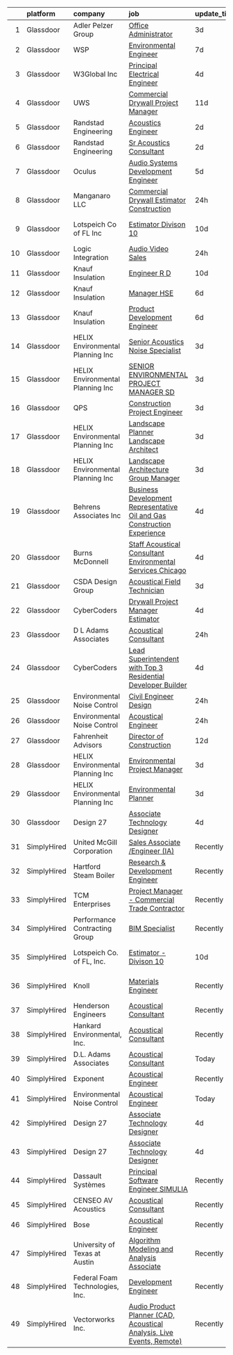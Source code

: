 

|    | platform    | company                           | job                                                                                                                                                                                                                                                                                                                                                                                                                                                                                                                                                                                                                                                                                                                                                                                                                                                                                                                                                                                                                                                                                                                                                                                                                                                                                                                                                                                                                                                                    | update_time   | location               |
|---:|:------------|:----------------------------------|:-----------------------------------------------------------------------------------------------------------------------------------------------------------------------------------------------------------------------------------------------------------------------------------------------------------------------------------------------------------------------------------------------------------------------------------------------------------------------------------------------------------------------------------------------------------------------------------------------------------------------------------------------------------------------------------------------------------------------------------------------------------------------------------------------------------------------------------------------------------------------------------------------------------------------------------------------------------------------------------------------------------------------------------------------------------------------------------------------------------------------------------------------------------------------------------------------------------------------------------------------------------------------------------------------------------------------------------------------------------------------------------------------------------------------------------------------------------------------|:--------------|:-----------------------|
|  1 | Glassdoor   | Adler Pelzer Group                | [Office Administrator](https://www.glassdoor.com/partner/jobListing.htm?pos=118&ao=1110586&s=58&guid=0000018359c1f162bf44449fd3a0e408&src=GD_JOB_AD&t=SR&vt=w&ea=1&cs=1_9788f565&cb=1663658226408&jobListingId=1008144951360&cpc=FB7E4A1762AE5BEC&jrtk=3-0-1gdcs3sceihkt801-1gdcs3sctjm6r800-2e73816b87421fa9--6NYlbfkN0BpyA4is1FhKZ9A56kJdoALN6bYc9rpJgFIR_sPts5gNsxaG7_wIJv7t3zYb84Gh_U7CdNxz8qMBR19GfvltUvdKq5d7VkXg7dwnHFTwcl3Tubyo0QloUUz6zRZ97GZ5Am-NXG3RgnocJsTBVqTj1j5Kup6jXF1qaiPsOMutoIFFaUKuvGA1okwozn2Dp-8Q7O996cFMFvet3uT1B5XnDAkk8Ll_LbzFLlKGEN7Ha2QokgEgLRQsDwhCBnnml5E_tdrJQf0fmNsmkdFhHKKxyIewqTzeEittO1T7RakGU58n0R84xeCsUMyxrFoHi0jh5T3XGFeIL8Yuc3qCn8SxkgP7rAhP9GRXkx6IMMU4YxgSxAlqpqV75qErOE96VNA-J-8MzET7bcGIfaK9XycZUak5O6Shst7YqcYycpjIwv50xTuzljLQ9ZZIPyUC8Jl-KUakx2vdLMuMGnBueu33WL_vnF0jZ3zHWTp33xx9u51eoGDh2LVAPKLs5aue4RZo88%3D)                                                                                                                                                                                                                                                                                                                                                                                                                                                                                                                                                                                                          | 3d            | Troy, MI               |
|  2 | Glassdoor   | WSP                               | [Environmental Engineer](https://www.glassdoor.com/partner/jobListing.htm?pos=128&ao=1136043&s=58&guid=0000018359c1f162bf44449fd3a0e408&src=GD_JOB_AD&t=SR&vt=w&cs=1_597ca581&cb=1663658226409&jobListingId=1008135079902&jrtk=3-0-1gdcs3sceihkt801-1gdcs3sctjm6r800-3a8945c45c2858a6-)                                                                                                                                                                                                                                                                                                                                                                                                                                                                                                                                                                                                                                                                                                                                                                                                                                                                                                                                                                                                                                                                                                                                                                                | 7d            | Washington, DC         |
|  3 | Glassdoor   | W3Global Inc                      | [Principal Electrical Engineer](https://www.glassdoor.com/partner/jobListing.htm?pos=125&ao=1110586&s=58&guid=0000018359c1f162bf44449fd3a0e408&src=GD_JOB_AD&t=SR&vt=w&ea=1&cs=1_0c513967&cb=1663658226409&jobListingId=1008142490448&jrtk=3-0-1gdcs3sceihkt801-1gdcs3sctjm6r800-f136b5d3aa4bb2df--6NYlbfkN0DQr0I1mkHTYCHIQl-Z2q2GFo8_WIakD9g7JG9Jpso0F1szWHTNQT333qdHOIIMC5Xq46maLYzZw9v1ZCdJGnTbGN_qZeyICKJTLvCu5w9PYaCOnBLnmoEO-xL6RVkoaeMFLPme-X2PsYloLmBH-rFz3yn-Jbn9vC3vjcqUZ4lMdEvRckjZC2u84l5dIr0nXXo7pG1sPN5t6DjnETyP3tfbUYYv0IASquTfGlgp_6-vq30cyfXejxpeR7QKzxLbot9Q4_i6AfnSV9wPU4XLKF5fHRGw2W4VOrzfvKNXpHCtD4YQhaolqteT7RFcdRhbYxfvTlvMlCG1v9h-DITnVDCFIEDXLzG_GwOQFQwAkCpG9wn7JpUtqtfup2T7m4l-Qhy0oMtbNyNKNLktGljfvsEJz6T-oXAjEumCgLcTbcnX8BJvH2ELTqoj9mqSrN3P-9OGaz81XAhXlH0QZFz4xPqdTfiFV3oB0EIv6IfhaFmpj42cTkCskXqncLR1EGYgavf7e0UUURVLSO2rQ7X39ugwK0eTq93BLuoc3GyAcH5VX0e6SUd8qMoMS0ujnEADL3uJ4xeXWXaslQ%3D%3D)                                                                                                                                                                                                                                                                                                                                                                                                                                                                                                                                        | 4d            | Tempe, AZ              |
|  4 | Glassdoor   | UWS                               | [Commercial Drywall Project Manager](https://www.glassdoor.com/partner/jobListing.htm?pos=104&ao=1110586&s=58&guid=0000018359c1f162bf44449fd3a0e408&src=GD_JOB_AD&t=SR&vt=w&ea=1&cs=1_3e430818&cb=1663658226404&jobListingId=1008126710607&cpc=E34230D9A5B14D81&jrtk=3-0-1gdcs3sceihkt801-1gdcs3sctjm6r800-3f8b16f3b7b2c9e6--6NYlbfkN0AtlW_omU2Xx3W-19HQ_drmTKCWebiHnmA5lS5PDL5G8WHWVC1E87Ezqn1M9--IDSiH_iqFHr-Y2FCd47_jyiTPkxcEYNtCMoJ2UjSxTabh2Cp_ttFnCWkYd0Oa4Ak7o6gJXBmpTPvt52Nxoi5DFCjMmYdLdf0poSH5Ip_fyZuaT9kJaKPirAbgUUw8vV_yb0aJHPfd8_xmik10_pZapfvdV9yRl1hGE5vfKU_JKRxxnf4V1mlU4QxdQLgmxZpn6dQC7Z0LWnlWoY4f_jP2eOiY1CBwjx85-Z1oqtWDWvNINp4DBN7MCiKiEVCQCvduTIPdHXslVGgQQHkEHWbabkZOmpaXu5g7twzRzXMzuNEhLM43VZkKYPTzSIro3m2uTI_puGiuhKRjcz-MMfNTv_uokoZ2DAI9PQk2IPbf7wTZEGzCxvhVrdRMnj4iVrWnl0kPMFm6LPhBAaQMQ9kP3Lka0X08Acjk4BSlAzQmJtH15vs2Ip5xkbADkyDOqTG4O2D7zBfCcCWY8GGYVMncjSmR)                                                                                                                                                                                                                                                                                                                                                                                                                                                                                                                                                                          | 11d           | Winter Garden, FL      |
|  5 | Glassdoor   | Randstad Engineering              | [Acoustics Engineer](https://www.glassdoor.com/partner/jobListing.htm?pos=123&ao=1110586&s=58&guid=0000018359c1f162bf44449fd3a0e408&src=GD_JOB_AD&t=SR&vt=w&ea=1&cs=1_7188ed35&cb=1663658226409&jobListingId=1008146395319&cpc=8795CF9063CD573D&jrtk=3-0-1gdcs3sceihkt801-1gdcs3sctjm6r800-3533152d33cf8374--6NYlbfkN0BP0SNj5t90jkfF5SbRhYc-YYyKnIlIACqwosTKYtJiUOp36XFEILIi7NeTHfhZHbsW-mUkTBjl8Iw3WU-5SqwJGlMOgw2JpWZkLU-6lAixkGeMfLdqscvBGPGzZn7lcPvC9qIOBKdLZCN761WcXu4-8OKZ7XLBHxweVfOiciQhWxAZPPoBkvew1sqSwGbc4ba_1ZYjlHfQD154YTF1Yhqe7BbrRSc3Mh4bsyd2sxkOS0zeoXsi55BefrGxenwu-35OXYluQQzIBdU-QbqtSMbGfwhQYKn6w8nex7A--8BBIjbQGcYdzOI0O7GkyslZ_tS0E-hpAL8lvit99CrzwC6gZV8J976GKggNBL938OZwnVRgCMUl0ShdY949kRocn9MgktIXT9b1_D6SPfZZOUVUNNiu4SFXKyGsx2GtZY1ViB-HHeun2XZLh9H82sfbjD7k28jXxE3v1tHBmZzj5eIbEZl3zjjkgitbjxe5s4sF8qJdZV7oWqzf1JUDGYGG6DdR-dUqfeQJD2o4QOpKfCxFRBfbXxDsi_BkHRPpaL4Iv661eisT7T086RPVUxxKBMl391_Aphva3BWiXlwTtYXOVRgbOVBYH2NuBXRLx0CxYC13KQsXb4gVB9Ks5gEHsXNCyQTUqDpE0FkxRfVwTpwrqwqFBIzK1L-BpKAdgc5AJmlt81i5k3BjtXNJQO25pPTfksspj4atM36_yLHfpHe8)                                                                                                                                                                                                                                                                                                                                                                                          | 2d            | Los Angeles, CA        |
|  6 | Glassdoor   | Randstad Engineering              | [Sr  Acoustics Consultant](https://www.glassdoor.com/partner/jobListing.htm?pos=122&ao=1110586&s=58&guid=0000018359c1f162bf44449fd3a0e408&src=GD_JOB_AD&t=SR&vt=w&ea=1&cs=1_0c57040b&cb=1663658226408&jobListingId=1008146395284&cpc=2CAED5C921A5F994&jrtk=3-0-1gdcs3sceihkt801-1gdcs3sctjm6r800-1e37dc136f2d919a--6NYlbfkN0BP0SNj5t90jkfF5SbRhYc-YYyKnIlIACqwosTKYtJiUOp36XFEILIi7NeTHfhZHbsW-mUkTBjl8FIFrTAC_qYAebY_cyQqVvB0MGWr6GAninhmnbYc0H4JvtYHZs8F-JoYQ5N9rHtgPeysiPlaGKR1KA9_fQdLfZFYobIBfkkloEZC7jGXfM9t31MkjSGQZdmBWDtkMYqpk1sgHcgkRzZNQ3kDOTYZe2OICcyp5-SYWT6shsH7jweWTtzzWOdlOxfEdQ-R8RD6hs0oQ87gkqnOAuYAONa2rbKDGCuMKepeB9jtnXtaiSYp7s0xOJBr_rwILc6qMmPhgI0IjQuOjKHrMQilo-MBOcOHPhloAHLRP6gJD4z3SaDmspfp9BbYZFKJdzkRl-hA-KtwYGQEGTIOeWL4yDxXPittwjF191QMKjLk8FMAZ2PywCDjvdJxU8x2h5RwoCXdLx1u9U6g5DYzez4wgJLTFwY_iNLaQCfHR3SeTrZkZ1rwyADGLogYSalO5q0zzPvKEdxjlfHTLDS-6_SO6MDHBgJ3Bvsil1tvUGkdOIr2cyAhayRm9s-_Y87L74nBrvsq5rvnMaPPkQQYj9E9BucVQep7Qsjuh6YRJmaPc2iYQYZBN5rXN-YpiqkSK-0GNXjaJddVGTuUQeJy0VUeTUfvZN4U7rptECPkIdb_DWtzfbSYrDqRRTwfQjJp0JZvqbvaiDhRZ3l-hZQ3)                                                                                                                                                                                                                                                                                                                                                                                    | 2d            | Los Angeles, CA        |
|  7 | Glassdoor   | Oculus                            | [Audio Systems Development Engineer](https://www.glassdoor.com/partner/jobListing.htm?pos=115&ao=1110586&s=58&guid=0000018359c1f162bf44449fd3a0e408&src=GD_JOB_AD&t=SR&vt=w&cs=1_c4179089&cb=1663658226408&jobListingId=1008139825650&cpc=444700D72F2ECBCE&jrtk=3-0-1gdcs3sceihkt801-1gdcs3sctjm6r800-81c7c01d1ed9796a--6NYlbfkN0DYl4UJW4r1Vl7FEn6T9F-rD9lpC-0oMJVSiWjK_MGUd8e8cHXcpv6KPyjLHZEfqkU7D16wTQNzEVk4wG6XI9FAQyK5JkhJ2ERt5J6bqJI1UJM9RVHe6sJeBvvI02Fm7Y6TP1maoxtnNctsGXYfreZYmK9z-xOomguon396Im93PrYQAhqM4RnyF-ypzymJNdLjg1iIRIP7ySudYcK0X11EljXlLSHXFBv51t_Iwh70ahKvjGh7-X0N5E7-GcxCnTdM5evheMZtq4CodKO1DbqibKZIqMwNUxeGYR1QZNKLJ67z93EKEaKQNK4b0F5GG38CLyqvtG8L3GDrBt466BlrDpnL_TTEJYVF8WQK7izuUZxtivB4cbi8byKy45YZBBa5_kLXZ2GSTgTJDvPXNutGCCMSt5uUIO3OAsNPCOmUlJ5qBuPOVdUdnjF2onogwMbu_ZbEerziDIYIISPvbl_FfY4t1Xbv8kkImhRBSOPP6xFRCqcA5b1ZBMzwpOblIh5FOFff4thWHKxzzCrZqcMNzXsARiaqbW8vsW6fVAKjCriEdP6Dwx58QRue3lqgyjnnIj_6ILj1e0fMXROvXAmqgQYOTtRveIlFTpeu45gHjZA2G039R42bBdGp5xOyYCJistHxJUE65iUYGtSw_Vh8wBGM4cPJJXOOMlB8t_N-_s3S3kBp61a9pICuVCaoyYQj6ug57TaQEL3HLBit_anFxYw1v5LV2ZCL90lN8Guq8LP068VJAoKHM8fvcxd2xKkGDdwWe964gnmW52fLGgU1uRPCN4932aK1d8LAaqMQWAKPfT4qZzWm_8yGXjZzyPx0DnixRZr4Ia-o3b4qFu4MfFcnNy6UQRQThncDhHQ62CrouHY4oASKAxT04v915Hop1ZEf-CRNlubC2n-AqehXzhNmxDURXqVtjh37DS3x9ZexdHv6P7LPUxY9uBdaeGRNjs9Poc4pY0SdH15UP3oxA--8Wknr8mWGcPJugV6XmtB26eL1dlF7RqIMoCqsXOpjYHwvC4XVnkCkNrdH7SQUvr5dpzJ1Hs64PzW9-Wi-FtiH157PltM9FtNsP3-uEg4%3D) | 5d            | Redmond, WA            |
|  8 | Glassdoor   | Manganaro LLC                     | [Commercial Drywall Estimator Construction](https://www.glassdoor.com/partner/jobListing.htm?pos=106&ao=1110586&s=58&guid=0000018359c1f162bf44449fd3a0e408&src=GD_JOB_AD&t=SR&vt=w&ea=1&cs=1_d04e6e5e&cb=1663658226405&jobListingId=1008148672119&cpc=9E07EA4F56BF0F3C&jrtk=3-0-1gdcs3sceihkt801-1gdcs3sctjm6r800-651746d23aa49aca--6NYlbfkN0CSBNOnuxzeKKpLLk6KnyES8NvdEH3lV6drVITrW4BR0maHnjRWxbT6FCV11NfT43GzMBKkEO-1mh7CCXhXekt7N8NO-YQ99Y79uH0ka1Mxf8abb7ZJ4punEjlasSI2MLM_eSVknBX7T5MG-dXfViHY-dczCXECLuUhp1F0cb5T2YWs0PyA-agh2iOhnrztT_QYn2luZv1EaOtx2hf5U6q0iiDdBD6r3kdzK9ihB4ipJqT0oAIVmW_9b2ipBwjp-DG5oJ9_Xnf5YSyd4L933VZTtKvoSWgj8eZDRdo4fpaVshWTT9vNN24hJBcP1iY8TM5BzuTKdfEZKYJhtoSKheFPOGs1LmszsXBuiKNZ-J3ucIB2zzlYZMl71uVIl5sZI5brFf4rgmKOnGTFwNoU85_dq-rcB4R2FJct-nH5snkDDE3k8IOaWMAbhsfoUEuLtIp_6fK-b9g0hiZOlJQhaLWCr6N-GHuEk9gKsgZ1tJZIbV7XD0yd3mxT2yexAADIc06_vB8w-cSdZA%3D%3D)                                                                                                                                                                                                                                                                                                                                                                                                                                                                                                                                                                       | 24h           | Beltsville, MD         |
|  9 | Glassdoor   | Lotspeich Co  of FL  Inc          | [Estimator   Divison 10](https://www.glassdoor.com/partner/jobListing.htm?pos=103&ao=1110586&s=58&guid=0000018359c1f162bf44449fd3a0e408&src=GD_JOB_AD&t=SR&vt=w&ea=1&cs=1_42c19495&cb=1663658226403&jobListingId=1008129396119&cpc=79954DD14A7DE1CB&jrtk=3-0-1gdcs3sceihkt801-1gdcs3sctjm6r800-41f33a4b0cf844e4--6NYlbfkN0ARd-d_mk3fv7CsTzJI1efZU9fdCZ0pIicvHcE4ak8lb2QDs69G3HXkD85mIZKgWie_EH0ttPTPLMQXyY7SATuMQCCrub-AMTqhc3uVH_oQyp47DA5ooRc8lTMJsZy1cVtTpsBF2YP3KwdWWYbEUTBr1yJCjnaztYUpDGz0-7SlBzygTNjme7H-PpCkDTMMZx7RTLu7EjTBN16ntdEF-vKFsXoeP4Pabt5sajAs8l92uf18YhK9dMjWmCtvQslwMmFwd5pnVU3f7v0TCGvRfgRf16VYNX8QcwQf0lnIr3v5fhrQ-GvD3_YGtIa63H-MCbtipX_bwPjVrswaN-TribagiYD9GwknWW-SE8o7tqnUeFYZGfzZr0wHbhnx3Tno4o8A9AzpdIqaKBZeyHD8bOBKYo1oZGO0C9CQ02C6ol3OxINEtR-w1lFmgZq7jRcZZ6p5DJHwMV5KA4VYkD3L5zyeFh8qhqaw977ycw1JHzh71YBGhio7Cckmf-r0jAA1ueN_JmkMJZ4XHg%3D%3D)                                                                                                                                                                                                                                                                                                                                                                                                                                                                                                                                                                                          | 10d           | Fort Lauderdale, FL    |
| 10 | Glassdoor   | Logic Integration                 | [Audio Video Sales](https://www.glassdoor.com/partner/jobListing.htm?pos=113&ao=1110586&s=58&guid=0000018359c1f162bf44449fd3a0e408&src=GD_JOB_AD&t=SR&vt=w&ea=1&cs=1_17d3cceb&cb=1663658226408&jobListingId=1008149089559&cpc=A8EA696C92E7776B&jrtk=3-0-1gdcs3sceihkt801-1gdcs3sctjm6r800-94098903446a7f10--6NYlbfkN0Bpb5yhbAgBb_uuZysExs_-Dz8RShseqd0jMpe9e-rriNG7AA6JZK65KXxqn-VkysiWklE2Bh1nfUl5isTpA29IVJqe1mmNfXQxVQHT7MZAjOV8hEy4_WTS5nXJAW2wuQsyJliJlv6q8IXWqbIYBTZ7fbgOM-b3hpwWnCGeHD2J4Trj96ovP4qaBIMIghwCEg03R_Lm4jY8I8M4WD7mCY3iJYOhCXv4WtryK1hI3dU0S5ZkMd6v1KztLNZtkvbWoZIspgtWsvnJvfKc10h75KvhmAaeQRzRxSMMh_0Cnf7ghPSccudXaQtmxUmDG6Da2h4VrLQXry1e_Sf5Iphaahy2HJ3d6OouuPQWxamkuLG5l894CqK86JnuRuW-pI5fBrMlMaFrGfIcKXinXXFORUlm0knOjWbU9pNBiF7TGxNlqHRN6B2jhYwSSLGh93BlqlO-9-6fO8XPWq8aTIkZQcwElseIt6zRgK_hNCV5tO_t6Y-Q4p2JdNVvmjdzAl9Is_3dm3bs-sPAAg%3D%3D)                                                                                                                                                                                                                                                                                                                                                                                                                                                                                                                                                                                               | 24h           | Lone Tree, CO          |
| 11 | Glassdoor   | Knauf Insulation                  | [Engineer  R D](https://www.glassdoor.com/partner/jobListing.htm?pos=127&ao=1136043&s=58&guid=0000018359c1f162bf44449fd3a0e408&src=GD_JOB_AD&t=SR&vt=w&cs=1_f504ab94&cb=1663658226409&jobListingId=1008128375857&jrtk=3-0-1gdcs3sceihkt801-1gdcs3sctjm6r800-c98b017abcfe1be5-)                                                                                                                                                                                                                                                                                                                                                                                                                                                                                                                                                                                                                                                                                                                                                                                                                                                                                                                                                                                                                                                                                                                                                                                         | 10d           | Shelbyville, IN        |
| 12 | Glassdoor   | Knauf Insulation                  | [Manager  HSE](https://www.glassdoor.com/partner/jobListing.htm?pos=111&ao=1110586&s=58&guid=0000018359c1f162bf44449fd3a0e408&src=GD_JOB_AD&t=SR&vt=w&ea=1&cs=1_206256de&cb=1663658226407&jobListingId=1008136636747&cpc=AE484BB564079092&jrtk=3-0-1gdcs3sceihkt801-1gdcs3sctjm6r800-25d16cc0c1dbeb12--6NYlbfkN0AgCNq5Q9JZmzoW3qRvN8nsjI_K7hzeHLTyl9cbg4zvCuAwJ3I6BceYlWxJTxN8DwW-UgRDF5JuJYc2n8PO4HPRt_RtoDrYHUrIQyQlNivMnlrlqOvQ0JwL8bfnY2uRedQFLYar8RF_NB9ClyQ6OKOKiMokRuMy3aNWuR6GrWpPJKnp709K_dyXpWIOAMrkTpat4GRXvZubAI-BBd8hci79aRLItJ2WV73HlQENqVJ8RFI0ZQlvA1-_l3mM9PIiNUwWYT9lBOHoBKWzNoh9IgzVcE4Qi7W3leyXtbKDMRUKI_M68RK9KiGCmRUOyKjNoJetqBx27lyPkDdI2b02DG3TKt1Vjf7IHIlyWoKoKKvhxKjB_iNuknVQf1Qy1cDodf2XmGCZOJGxGqMxWgyyfJlTGwrp0KNRCw9S3le7g8rlTDhjm7q3c-DH94gUpHMfQ-RQRKYdIC6zAUlDS7TuaetOgo7FuSwc7ICmkOAN8uo97nPnRxvHYIGkMuPefsGX6ds%3D)                                                                                                                                                                                                                                                                                                                                                                                                                                                                                                                                                                                                                  | 6d            | Shasta Lake, CA        |
| 13 | Glassdoor   | Knauf Insulation                  | [Product Development Engineer](https://www.glassdoor.com/partner/jobListing.htm?pos=109&ao=1110586&s=58&guid=0000018359c1f162bf44449fd3a0e408&src=GD_JOB_AD&t=SR&vt=w&ea=1&cs=1_04f7f62c&cb=1663658226406&jobListingId=1008136628584&cpc=A6F0E0205751D875&jrtk=3-0-1gdcs3sceihkt801-1gdcs3sctjm6r800-7856583687082724--6NYlbfkN0AgCNq5Q9JZmzoW3qRvN8nsjI_K7hzeHLTyl9cbg4zvCuAwJ3I6BceYlWxJTxN8DwW-UgRDF5JuJSKTmh-k_N52AEArxxyOD0WNUcQZlgAObincYvAH3IXG2_TrzqqD9soyCYF-0ntN6ekpt19krMHsaZEVX2aNutxJltnPodVuJ0PmGP4bchhFhDJKX5NYnqrVU2fPXSqykSzMtun0RD6CPnU7hqAGT1x9irUJBZ7b-36v6zyBFaIN4aaYmQ-_3pS4gpjA1ybwOb0zHuNEsLIMjozD8_AGlrvNZkWhwryEjjtl7VF0ZbEt1WM8mwcavK9ofA1MZdApWbvmqUrlZMzjJHFPNwJmJf1n3F4VvZ2kKxXd_Cv21TT3YmB2yUmz-d2ikoB2DHk-sv8t4OXINWe4q-oVAxAlDgMebwp4sn9ZcclGcNPASCdIPSQdzSjeqgkwnBNC5-9EmvlGfIaePIYMNm2QwI1vjlFAG_cxgPkqvqLmoJBopGMRLzXHipVpPF1kD8jmLhY6kXRSa-ZktO8Sn2t6PAj0p58%3D)                                                                                                                                                                                                                                                                                                                                                                                                                                                                                                                                                                  | 6d            | Shelbyville, IN        |
| 14 | Glassdoor   | HELIX Environmental Planning  Inc | [Senior Acoustics Noise Specialist](https://www.glassdoor.com/partner/jobListing.htm?pos=112&ao=1110586&s=58&guid=0000018359c1f162bf44449fd3a0e408&src=GD_JOB_AD&t=SR&vt=w&cs=1_d7e3f07b&cb=1663658226406&jobListingId=1008144691891&cpc=973E6D846143997F&jrtk=3-0-1gdcs3sceihkt801-1gdcs3sctjm6r800-911cf61dbfec4761--6NYlbfkN0BXfkHHz_AtdSVqqMg6cNBtxrAHPGd1Ga-vcHsqg8uhlHnsTi4bG4BX1NzpvMTNLor59l1Vm5rg9pMD6UqHcN4bDy2ps11_pPBk8cdhkKLFc6UZaLWnqEIgzxcSPjr1zoquOAXHhV-96ylIDOwS05pingTcTx9M3cO2EwLEFKBmXxeWAIFYPRVUHXi3GHYdPL9U9spxCiUwqbREJk37CFVau9Ji2UhFAUYpkVJhQmy1BbxbgfVtHuF0FS2OMeLr_zEDSrU_C7LcrRLmROdzyomeuHewI0a3h6c16deBFO8VNnzZ3kGfhHhtZI6l0inESMvQ0NbQmqMtmoYRqlw1x701qnuRzTxgiKY4NIWJ4-QO23yBeGMLik5cAK7QanVwst704XyJ0jL6-RYdq0BGVy8MkmItTnPBctJAhX9DCUhXpdLhoMZu6lDoAsVV2pUOvEmBH4Fpw43MWmYzUma7OvJjyTY9PcWijK1oZXjiNGYmkQ%3D%3D)                                                                                                                                                                                                                                                                                                                                                                                                                                                                                                                                                                                                                    | 3d            | San Diego, CA          |
| 15 | Glassdoor   | HELIX Environmental Planning  Inc | [SENIOR ENVIRONMENTAL PROJECT MANAGER  SD ](https://www.glassdoor.com/partner/jobListing.htm?pos=120&ao=1110586&s=58&guid=0000018359c1f162bf44449fd3a0e408&src=GD_JOB_AD&t=SR&vt=w&cs=1_9be03e64&cb=1663658226408&jobListingId=1008144691735&cpc=1CBFC3E34E2A31FF&jrtk=3-0-1gdcs3sceihkt801-1gdcs3sctjm6r800-a4ad631bc91f9ef3--6NYlbfkN0BXfkHHz_AtdSVqqMg6cNBtxrAHPGd1Ga-vcHsqg8uhlHnsTi4bG4BX1NzpvMTNLor59l1Vm5rg9qep857OHnMs0c1jcNOf_pi3drrdbKXYxyT4yWHN4G-vpvQSK646Ztz6H1Dgc6f5JgF2OdgrTQvNE0zsN4iSn_TQ3ug6j-AWhOKh6wYKras7LwHtwnEmW1-WuPVMMXwiYDEUqV-80vO26BSnJIPZnsEIrG_acys52oFxH12vceCh7NsYa5dMuD71qOTyfdhZfx86u1ixG9Ll9X2UsS7t48WPZnUqXTxVTe6jUlIYqXEQc-8rT45C5lgXk3uYbMpxK622wfXSbcMqvpIGuoEf8iLTSjQPCm2Aav3sfKTc45FRKuMhB0J0FtksWWc3i4n_AZ6UbD1nwJ0I4CipxCwsRYAF7FMWLvO45x2P_4jch2XzpPVdu0OqvWxW7LA9FPXev9ZtA4DD4AEQRWMy6OysY-U%3D)                                                                                                                                                                                                                                                                                                                                                                                                                                                                                                                                                                                                                          | 3d            | San Diego, CA          |
| 16 | Glassdoor   | QPS                               | [Construction Project Engineer](https://www.glassdoor.com/partner/jobListing.htm?pos=130&ao=1136043&s=58&guid=0000018359c1f162bf44449fd3a0e408&src=GD_JOB_AD&t=SR&vt=w&ea=1&cs=1_9731b58e&cb=1663658226409&jobListingId=1008145195993&jrtk=3-0-1gdcs3sceihkt801-1gdcs3sctjm6r800-0a62ddb1e0340cdd-)                                                                                                                                                                                                                                                                                                                                                                                                                                                                                                                                                                                                                                                                                                                                                                                                                                                                                                                                                                                                                                                                                                                                                                    | 3d            | Compton, CA            |
| 17 | Glassdoor   | HELIX Environmental Planning  Inc | [Landscape Planner   Landscape Architect](https://www.glassdoor.com/partner/jobListing.htm?pos=117&ao=1110586&s=58&guid=0000018359c1f162bf44449fd3a0e408&src=GD_JOB_AD&t=SR&vt=w&cs=1_fbdcfe05&cb=1663658226408&jobListingId=1008144691995&cpc=9952A63AB06E78AD&jrtk=3-0-1gdcs3sceihkt801-1gdcs3sctjm6r800-73465f0aba6d9c06--6NYlbfkN0BXfkHHz_AtdSVqqMg6cNBtxrAHPGd1Ga-vcHsqg8uhlHnsTi4bG4BX1NzpvMTNLor59l1Vm5rg9oCcg6W47sXilnynkbKNRxnUjODu1ZAPGL3kWPnZzqogVXWRt4lNG5aRmKP1uMyj2GnKD9DUZKG0TpzFmkONdFRS2kmB4VM0ACMXyovCTRMl7QxlKifpla0xa1Abtb_-GOcx18IY3MsShudxv59ScIMhbO_DWzzTgDIZYQ-t-CLtuiKJOkBK_DXXeuQO0b7FPpyFtkNllxFwTqcPas0XkUaK7W5_lqPq-WGUk0uwIz4r77jFp_WfbV9A6MuuJeZbschNuzG9uujnUZWaDMozQ7Aw-XZnY22iY094X9hFCyYYb8bvJ_35nQInqhXvYYzbBJLMGckTQ06TpS3X4IXQtOinQ2kl9JjyorhoEl0wod58R5NMFVtxbvhQvJ2jAgMWvfxCl6hy8qvQZLtR2DEjHHI%3D)                                                                                                                                                                                                                                                                                                                                                                                                                                                                                                                                                                                                                            | 3d            | Sacramento, CA         |
| 18 | Glassdoor   | HELIX Environmental Planning  Inc | [Landscape Architecture Group Manager](https://www.glassdoor.com/partner/jobListing.htm?pos=119&ao=1110586&s=58&guid=0000018359c1f162bf44449fd3a0e408&src=GD_JOB_AD&t=SR&vt=w&cs=1_35a82fe7&cb=1663658226408&jobListingId=1008144691819&cpc=AF1E4A3695F490BE&jrtk=3-0-1gdcs3sceihkt801-1gdcs3sctjm6r800-179125a226c6de71--6NYlbfkN0BXfkHHz_AtdSVqqMg6cNBtxrAHPGd1Ga-vcHsqg8uhlHnsTi4bG4BX1NzpvMTNLor59l1Vm5rg9svOUe8JnxmKqvz1jg8VzTwvlggnJ-4kMdH-glYAT1wYHfnNsQ1IPavNBHe7LsI-B78s9V1bXXCABqmQOQOdsH-7pJsjzvnfVJ2mr0YK9N2uRDC9_UrOP2J_qYD3Nl3nFdXuV-RHGDub4_Bo0pb7-T_hqXyIN8UmYiFbXnFfZI_oumbHutpgK-F6GDc7aO0KCv4kIGExiK4XQ_wTpjRea5VnCvzx4pF4ZOlXsBxWBuYNiRNXSWhf43lfxPvPmz1JBe6F7rNpHpe0cBKNvWdOt2G4x8fSdg9tKNrzPt4MmGdSPuOfiXZcYDSvmTDZzhAhoc16Ild2kn2H4EtrlA4IcNssoz8SIxnrq59b-5LdXFG85CzdeSydU7n7QBX5JsuESpmPrQfUneXZgbydkYSMxYE%3D)                                                                                                                                                                                                                                                                                                                                                                                                                                                                                                                                                                                                                               | 3d            | Oakland, CA            |
| 19 | Glassdoor   | Behrens   Associates Inc          | [Business Development Representative   Oil and Gas Construction Experience](https://www.glassdoor.com/partner/jobListing.htm?pos=108&ao=1110586&s=58&guid=0000018359c1f162bf44449fd3a0e408&src=GD_JOB_AD&t=SR&vt=w&ea=1&cs=1_d8abe767&cb=1663658226405&jobListingId=1008143310617&cpc=8A2751AE3750FD0B&jrtk=3-0-1gdcs3sceihkt801-1gdcs3sctjm6r800-981d59cb2bf647d4--6NYlbfkN0A1Hx1H8Z_ZGf51L8iwGP-htVtHzPykBAmnYM3BEYS-BnEdSDbblc8bP4fPCMXDJ2ySw30sh3p9FCWMlwpN97MrYwFZ2YdQzsgLc6pvRnccx7XTo9wQhOSg987F6qRCOq-lwxCKQv2Dq3rCdXQ0vvcHcNXZ85I_SXBNbhvGnWI22ttmUw0CtilbOMiT4N1jOJnxQWXZpudPRyNtuS3GiibP1UU0fzQbd91lzJJ5A-h1t9VHPAkZp4pNWv9q5sCJdUQwVfdjLlCEnnn5jojTNscxid7YSlKpohv3MYDgI9SKMm_lwvVRdx4MhMe7OjkKe0UZMResXGEfeRyu3eBBCb9Bs6J8j-pC6SBt2OzOZFn7I3K713Ms1t2yqsQgCFfbiFnmxVphPAXQBS--tQ_qN8woOgIJ_J3j0jI1GyjWiaacmHuiX5Uqc8LOoHXT51yk6EWg6qy9ihKSDSIJyMLTb4D-21xjMZ1NS3hFawDVqROaI_ab62WwgM8poF53ugrFQ0FNUMll1OH1qQ%3D%3D)                                                                                                                                                                                                                                                                                                                                                                                                                                                                                                                                       | 4d            | Denver, CO             |
| 20 | Glassdoor   | Burns   McDonnell                 | [Staff Acoustical Consultant   Environmental Services  Chicago ](https://www.glassdoor.com/partner/jobListing.htm?pos=129&ao=1136043&s=58&guid=0000018359c1f162bf44449fd3a0e408&src=GD_JOB_AD&t=SR&vt=w&cs=1_a9c0de77&cb=1663658226409&jobListingId=1008142785040&jrtk=3-0-1gdcs3sceihkt801-1gdcs3sctjm6r800-e8335c7972e90890-)                                                                                                                                                                                                                                                                                                                                                                                                                                                                                                                                                                                                                                                                                                                                                                                                                                                                                                                                                                                                                                                                                                                                        | 4d            | Chicago, IL            |
| 21 | Glassdoor   | CSDA Design Group                 | [Acoustical Field Technician](https://www.glassdoor.com/partner/jobListing.htm?pos=126&ao=1136043&s=58&guid=0000018359c1f162bf44449fd3a0e408&src=GD_JOB_AD&t=SR&vt=w&cs=1_113205ef&cb=1663658226409&jobListingId=1008145139217&jrtk=3-0-1gdcs3sceihkt801-1gdcs3sctjm6r800-9216efdec13e9a3a-)                                                                                                                                                                                                                                                                                                                                                                                                                                                                                                                                                                                                                                                                                                                                                                                                                                                                                                                                                                                                                                                                                                                                                                           | 3d            | El Segundo, CA         |
| 22 | Glassdoor   | CyberCoders                       | [Drywall Project Manager Estimator](https://www.glassdoor.com/partner/jobListing.htm?pos=121&ao=1110586&s=58&guid=0000018359c1f162bf44449fd3a0e408&src=GD_JOB_AD&t=SR&vt=w&ea=1&cs=1_1cbfba42&cb=1663658226408&jobListingId=1008143296892&cpc=FB7E4A1762AE5BEC&jrtk=3-0-1gdcs3sceihkt801-1gdcs3sctjm6r800-c11fcf4cc084911b--6NYlbfkN0CpFJQzrgRR8WqXWK1qKKEqALWJw739KlKqr2H-MSI4eoBlI4EFrmor2FYZMP3muM3TGF32vDYIZqhISt-lneeEbJSAQj_5JiUh5FL6m0AS4-AMGBeYyQpokqciFJZaiT7KeUwonNwQZl-j8O7lA3lipK4gq2cYtbtLANmFaTv6-yt_hFEL2Z32-908az17PDrMEAQz16RfreYKZZSv0zW7MICEX0J9z1yq2_bRXNSKM9ML8kl9UlEKzdQcoi75XV5GdSAB-10VbURyui8OKtV0CJpOKsL63ZQYxk2R1JD51YVMHe3E3qt1yKxPe7X1Dceftap-47rGBSxzR-KLOM1yCLZqbDcrkNHsgxwESUyVQ0ixrPRwgyWsFhOVW2aKQfs0s9ms3dIbMeYvVwM-W54O-yTDTxRKPSG3vW0Wr8NGrYSS_1tfAPMFD5NbQHbeukPGm3qrvx-NTpoQiNKtWG5ZA_ON76BB0zV14srPLd2fPjn4Cau0M4X-iKduIysPO2B7D6Yi-YjZerHEvqQyafl8yaqRJWo7cY-KKv169n0vz9oujteZRzKPZ8xrqwr2-z32Lga562KqBJlTlPidP-zINXwZWzs8PAvOrTWc8jvIcJETdHCvdozMIBI7Smes9LpzKUoiJcmn6SsFXJoo32OCKLq3oLdE3dp1xAM6nIoIY9PEeqLYoGFhk-k2wQftDJrIAP_RRWgIDXHuCrXWndv028vd2uKhOqwF3b-XpQXGb0A7Q-2tuJBnaOmfG3PJsAbsK4HmV_OCK32p9PAk0Bl8pQbxv-Xybg0ehDs8mVgevRZTXHvgUWRnkZuMBJMycHjLZLSxomlj7szDjHiuU4MUnyyOAxnEQL7Yy96TKEUo1yH7b9SBk50hEpKHCGuEU6wm4zZPRbvoIpz3blT5J2ryklU4chtkfJPcY5B6arlN8oe0Kltwe_6ybjkQeoOvwYZqklzaVeZYfbdKQznb_Rj8MQ_E2eQ2Otg%3D)                                                                                             | 4d            | San Diego, CA          |
| 23 | Glassdoor   | D L  Adams Associates             | [Acoustical Consultant](https://www.glassdoor.com/partner/jobListing.htm?pos=102&ao=1110586&s=58&guid=0000018359c1f162bf44449fd3a0e408&src=GD_JOB_AD&t=SR&vt=w&ea=1&cs=1_2730f46c&cb=1663658226403&jobListingId=1008149329605&cpc=8A0D8B039440F4CD&jrtk=3-0-1gdcs3sceihkt801-1gdcs3sctjm6r800-b46cae4e1666151b--6NYlbfkN0APToHrk7ILONyRglvlT3LJMO76dZGJsKlG8WQjsY8CqyctU8l7pwUliQ8pHHkuPa28KFjsaeD10_YHeVjYoE9qotpkY5gr-0PncmyQscEUcpqZQ4Umn0swjJ6qv_F4Mx1y4zvh69aLLEaKMWTg_NUwD4gI2cegQLCXrNDMkCKdZns0xZLAZx-0joiFHIRT-ge2SJD3FKa9Oyuusq3g45zkPTvEksWw3D3OlV7oMRTvo5J-ehAs60mqmajEP4akNnX0GgcZvuPHnTOV0RGRIeLTMPV-8QW9T-mp1HEhMOb21w--r8FKyqxVVY3sUMy3ztzSg25Z6lV4adUe_OLn8ZMOS2tJim2MbqaXgZyXvpYwFUnc61Jy9BxJ57LvLyNPTmTpua8l7WULKwFV3W5EagbaicKmxX-rmmCJTZtqP8PSeOMQoZsrUHRBbQ_LrPormdhPcQeySx1H3QNWv1x8Ssfojr08Bm-ttJ4ZsJXfY_8FXP_4WxnlVk9NTTOxepMc8JGX6LD85QIpSA%3D%3D)                                                                                                                                                                                                                                                                                                                                                                                                                                                                                                                                                                                           | 24h           | Denver, CO             |
| 24 | Glassdoor   | CyberCoders                       | [Lead Superintendent with Top 3 Residential Developer Builder](https://www.glassdoor.com/partner/jobListing.htm?pos=124&ao=1110586&s=58&guid=0000018359c1f162bf44449fd3a0e408&src=GD_JOB_AD&t=SR&vt=w&ea=1&cs=1_2d7496d9&cb=1663658226409&jobListingId=1008143296909&cpc=FB7E4A1762AE5BEC&jrtk=3-0-1gdcs3sceihkt801-1gdcs3sctjm6r800-3d398ac08e69fa58--6NYlbfkN0CpFJQzrgRR8WqXWK1qKKEqALWJw739KlKqr2H-MSI4eoBlI4EFrmor2FYZMP3muM3TGF32vDYIZqdRripN1Qaq1OO4o9TS0rCwb2RPokXZwhgOj_dI5SxUtqvmaB0P5K2LVVLIRlswsUa8z0jHwQpb2-I88tz_HnUzJ8TIbtGyXSqPDgid-ugLC5XsCHsXcLbXaJr6xVIqWGk6P3_X-wYZt69kyA2gRFiJk29iDb-j7HgfFQ1-rWce58-rjtnwuOLhN67ZD0yPqwRNjqSXTa0tlep6-BM_qDSZWl8tk4ts0cVdEurGWZskWZUXdFi6fzUcbRZz0OZPE9JSSd7cUYXVYEqQFUd-TUYeUXuU-znKMxjJNI4ktRt3LnGwNulnprhrDbZ0XNXtzl1lyJB3zBOVRR7XPkgYpuS_mohQYZ7ON6MCPa1fmPkwj4wT8H8g8A3E2tLEFuLW1caAiTaRSmdKIa41GY17D4_ors_lAqFJicYVI90-iw5rq6pcz050CtyMTZZI7HuMwCkdNxgZe4WnbCHIQ2gUwifinJ0LNK5cz5LCxwJorj48BkWmF4j_ZcSznrdN0Zv0l8KwULY_LMuu2M84Lyxp2TGfHwiD7VmvU1QRyz5F1Mzb-fA9UdgB4_MojdpcPVcQ94ZdsSCskG8fbCDX1L2SFfSnowetSc__6_LwfT9fG-woNqhCKq9jeQzlEjXPCvHAs7WEf63n5vdnPOhyTk7OXg5xNIgyW79J605VG5nT1rI0WOqdvgUtPx60U6PyBXcF6-9zuAgsX2qyvfe_eHx5_FoYz4zt_gYKwtLhGFJ8pb5D8RAyKT-IzkSu3PkyuN38I8rut88Yd9BezI2cQXeN08Qj8LTSGaqAydu3bAlc5FOy7bJkVrjl7q0cFslrZZltjM6SCOr1AOtA8OnQmVtsjF3DIH4Ffg4awJOzsRIS8PDGHRLBsKZyMnvVLVf8ZF42FAFoz6W-sSQoUCTLrAM9n9U%3D)                                                                  | 4d            | Charlotte, NC          |
| 25 | Glassdoor   | Environmental Noise Control       | [Civil Engineer   Design](https://www.glassdoor.com/partner/jobListing.htm?pos=110&ao=1110586&s=58&guid=0000018359c1f162bf44449fd3a0e408&src=GD_JOB_AD&t=SR&vt=w&ea=1&cs=1_62575dab&cb=1663658226406&jobListingId=1008149177442&cpc=E7268B2FBC00329E&jrtk=3-0-1gdcs3sceihkt801-1gdcs3sctjm6r800-c7026cb07def7eb3--6NYlbfkN0A1Hx1H8Z_ZGf51L8iwGP-htVtHzPykBAmnYM3BEYS-BjMEP4a2jOkt8JmmjCDxcGm8y53qxNCgm7bGp8RIjwfMWkRs1DLEyJcRqLEaL1Jm4V0PEZgosAaTYCFb_qSq0zC4T7aJwCzgFi2njr6_geHQogtBdXg5cxBMZTAEEZjpTlVMD-5O4-6Iq21_0msSkvSyNWFFN4Cff7OUzeEXdaWI30TZ4amzOS1cirhKxFyO6M8bH8lat-uZM3igivmzTyxGcBnc8BV990NWmBS-o4YyhPq_ipij_0EPJ_FnyeSyIkL5Ti0C-Ao9VqSSy9YPkd2MHR1o8_0Sfxo3awvXk_DvlNZS2_NjgBLW4SjKmhHQI0MAErK88fR8T0nOIkryKJGLqBizluSIeSG8UACsedDrIFB4_04gqakn7ToKKr7UXbZc26zq8lcL6dNis1sXUsxYWfxDsH-6gUIijihEcYqSP-8OkYILzC7opxRt4OQMCD_aO__qEVZrKTvb5M9PXoKMcLBa_bN-TQ%3D%3D)                                                                                                                                                                                                                                                                                                                                                                                                                                                                                                                                                                                         | 24h           | Los Angeles, CA        |
| 26 | Glassdoor   | Environmental Noise Control       | [Acoustical Engineer](https://www.glassdoor.com/partner/jobListing.htm?pos=107&ao=1110586&s=58&guid=0000018359c1f162bf44449fd3a0e408&src=GD_JOB_AD&t=SR&vt=w&ea=1&cs=1_a7634d7c&cb=1663658226405&jobListingId=1008149321958&cpc=50179EF3956C3176&jrtk=3-0-1gdcs3sceihkt801-1gdcs3sctjm6r800-1984cbe4eec01994--6NYlbfkN0A1Hx1H8Z_ZGf51L8iwGP-htVtHzPykBAmnYM3BEYS-BjMEP4a2jOktYpJyCWj02FvueX3dWlMGDqT9Wt5_Vi3EiSMlMZepmUVlrY2zUzOsWuO3Sp_G5alay5VrrZ4ZwE-vbCXkHb10dlGCboSOR8q-hsMYtlOaH5oXQCDwxdbNU54Dk1no_d7ZbTTXKda2ohpO0gxaj-Mbu8lzCF9ktQ_t8LXF04mPysvrkgOHDr7yaEUssX3fJnL1ZHx7HKVB-vPRpfX6WQ2gHhoAyCB51JFd5r4kP3IiA-5lIpQYxzPPpX_Tt65lXIAn9kpn5KEi8Po6FovEL12vnhpN8wr19jKp5YkyXyNhbFoFsU2zM17mpm4GuCcioyRzoXq5agGHAZvM9zQ0NfNWYDAUKxFe6KzaKtLBhXR2N2oGFjIjSPr36vCM-6PLzVWmlSS0aI-SYTABlpJRlDrLGvl6c07idDyuyNRtkEOTukXNA1SyX_g0rBxyAIxeEskKq289bX2YfLI5Ic1k2ar1Pg%3D%3D)                                                                                                                                                                                                                                                                                                                                                                                                                                                                                                                                                                                             | 24h           | Hawthorne, CA          |
| 27 | Glassdoor   | Fahrenheit Advisors               | [Director of Construction](https://www.glassdoor.com/partner/jobListing.htm?pos=105&ao=1110586&s=58&guid=0000018359c1f162bf44449fd3a0e408&src=GD_JOB_AD&t=SR&vt=w&ea=1&cs=1_a9c8562c&cb=1663658226404&jobListingId=1008123234017&cpc=77B39AA0EC91EA2F&jrtk=3-0-1gdcs3sceihkt801-1gdcs3sctjm6r800-611df7ce5d72a717--6NYlbfkN0CwjGqOhigleT27TDTfE1Nkh2RUvZY35Ev74XMTfcGCbb3qP65Ek4lYWDGxXuxkQ7TCOWJU0YgpXFPcnNC6DWNvnx9mPtlEYRV1Jx4di_XCV6jJRQh-WOiUoAeB4GW9Lc4NpfqJpsSJO6ST5pyYcDiMEo40T86LzeGTWnYIOw_FMP-_DkHIMuEJ3VARfzkXHXeAeQ6gKcq2ooMCAYU07pFWVNuEUm581GnKHAD2-EzjQVUN7UuaZxh8F3VGNyaR99yWbGNVYTH5n6egdNl_GLJfQOAhpJdksTANLkthJNJcmH3FaDcy7EDrW4nrON3EvVJIy2rvQVSD-q-ac_9rx5r1aK6yqRvy3QYYHhMtBDaU_P7CKi_SKVOwEwk7Q0kWUVjBGCNHESeOyhaA4FLNtbehO04MeZsrAwU7Hgxt0hitZAKaIyyx6BAiib75iw5M3IFddvYGBj_GZnNgqylZPUWTRekKMIM-iWtkC5sUCKzYojAbe4fJtRC6ix56pzBjkWaOQqdSHxfI_Q%3D%3D)                                                                                                                                                                                                                                                                                                                                                                                                                                                                                                                                                                                        | 12d           | Martinsville, VA       |
| 28 | Glassdoor   | HELIX Environmental Planning  Inc | [Environmental Project Manager](https://www.glassdoor.com/partner/jobListing.htm?pos=114&ao=1110586&s=58&guid=0000018359c1f162bf44449fd3a0e408&src=GD_JOB_AD&t=SR&vt=w&cs=1_d7fb2e78&cb=1663658226407&jobListingId=1008144691911&cpc=82B3195DA92CAF92&jrtk=3-0-1gdcs3sceihkt801-1gdcs3sctjm6r800-bf58e9663580c0a9--6NYlbfkN0BXfkHHz_AtdSVqqMg6cNBtxrAHPGd1Ga-vcHsqg8uhlHnsTi4bG4BX1NzpvMTNLor59l1Vm5rg9mik7MZU6UZUxoHE3LKGscHcgNPagcamsDR8zs6YUZrYZCt_kd3B35yAes3wZTgDZUA-Ofm_wKOuUDFt8AVDKGkM_ooaSSQSnKqART_-QryYexMrxYKsmVI4uammYDtk1LyjAZXQ69c6-uRdWPxp_Czxa310JEk1-N6b69Y-17CFEFgvOw_9xyecw_AH0ODDvJa4SyzNF1GBoyw24q_XwlwJhcAxiQH_yY9dkYmngDz4gkRDHfQEX9VdOeI9OtR4V_1B8ON124od5kUz7dXIb87oR7iP4Evm0qp62OrCiHcVZ5WMiJ2-Kwu_2YABM57_EenuT3cwirjgyzfMUkflr-C33fFw-Zm16dBquIx5CteVjllcmGKAPumt4YnxlKQ46OIsKavN0Cvsj6x2sn5_FNw%3D)                                                                                                                                                                                                                                                                                                                                                                                                                                                                                                                                                                                                                                      | 3d            | Irvine, CA             |
| 29 | Glassdoor   | HELIX Environmental Planning  Inc | [Environmental Planner](https://www.glassdoor.com/partner/jobListing.htm?pos=116&ao=1110586&s=58&guid=0000018359c1f162bf44449fd3a0e408&src=GD_JOB_AD&t=SR&vt=w&ea=1&cs=1_039d0d60&cb=1663658226408&jobListingId=1008144691850&cpc=C891152315FA1AD8&jrtk=3-0-1gdcs3sceihkt801-1gdcs3sctjm6r800-c216aef9d9cd81cf--6NYlbfkN0BXfkHHz_AtdSVqqMg6cNBtxrAHPGd1Ga-vcHsqg8uhlHnsTi4bG4BX1NzpvMTNLor59l1Vm5rg9q4FXJfgShBUT0O55anTdcEhuHsD5KbS9KEBKZYQzO3Niwyoc4K-4YmYQevaBywaR60CHilCS_gcp4vBORUej38hHazdUqd7MoN9-XZ8caQkAVN-O6_utY7clSRQxxAqXHLATU-sDKP826_BKxE52LoGCFguQL5PxSJPK20sP8pdElsDvmmH-csP38uWSOh5c3IVz_PE73AzLZ6VjU_jMrOyd74UDt9fZoyo6kVcfNOdvyMNQ45X5LuiP3XzH3XvKGIWxqlkYSOQK27W6XtWQC-ApXmgTGR3ZR35nR5JkkBe6iarkCc-2g_eWoNkUNAzNUgxzKG9nQ2NtGiYhq_mJWEDQpgbsIs2UZg_Bw8L8vfyp8237OtAesxIRxFTSc90ihfvBKc5QrhDNsMgiOK-l79wp74JhPQsag%3D%3D)                                                                                                                                                                                                                                                                                                                                                                                                                                                                                                                                                                                                                           | 3d            | Sacramento, CA         |
| 30 | Glassdoor   | Design 27                         | [Associate Technology Designer](https://www.glassdoor.com/partner/jobListing.htm?pos=101&ao=1110586&s=58&guid=0000018359c1f162bf44449fd3a0e408&src=GD_JOB_AD&t=SR&vt=w&ea=1&cs=1_2b3132e7&cb=1663658226403&jobListingId=1008142358363&cpc=D2B13102F42CA0A7&jrtk=3-0-1gdcs3sceihkt801-1gdcs3sctjm6r800-5733fc85bdd770ef--6NYlbfkN0AZdIuP4NPWig_aPKyAkjMTZqaOmelRvYdJiZXCUPZp4_HKOFOnNohR-AAffpjG8poby90cf-4WvFh_OJxCLMemKe2VN2ML3wfOUPI27JSEdLDNNaQgkJy-dq46JdcqNo32lFD7TzSk9EE8C9b26O5Zah4aLSzs2Ju_5nzDQnf9mbjGw7flnGup3CNOeQFsApgUeKvhrGLIUaEzadv3Uxi52jSE7Ed7c0K6ul4zzT-FN17-CQ-na_HxglrzCZtEttfs7I2a3S6WBUWaw5zLx6y_BO0gdHB57LwroncWWimQanFssR630Uzsl747WzaEDgmULuhZtPVQzz4DnaiCXFeEQjpwcVvXzsOa8ONylTAbxSAoaqoZwxBrw5cnYp_eHM9IZ-5xK6Qj7GTw8lPVU9tXI98xfm_zHJLZFr9c3xx1syKm4k1b_BfLtKygymyMzpxm7Pm-aOAXZ7YL5Ne_96ZWGpBCx7AJNU8uNsB1_BTBbpoH2gPTG4IPnah2r1Uqzvsp2-Aw_O79Eh_3PNJI9QGZ)                                                                                                                                                                                                                                                                                                                                                                                                                                                                                                                                                                               | 4d            | Indianapolis, IN       |
| 31 | SimplyHired | United McGill Corporation         | [Sales Associate /Engineer (IA)](https://www.simplyhired.com/job/sqeaGCJcwVBaL_9qmm1dIx93r65BZXVFQDKP72-MZ-tx8YzgyYYpoQ?q=acoustical+engineering)                                                                                                                                                                                                                                                                                                                                                                                                                                                                                                                                                                                                                                                                                                                                                                                                                                                                                                                                                                                                                                                                                                                                                                                                                                                                                                                      | Recently      | Des Moines, IA         |
| 32 | SimplyHired | Hartford Steam Boiler             | [Research & Development Engineer](https://www.simplyhired.com/job/IN4ZKIHRc0UfN0-JYWad4YUG6okY249hJbPSKPyvOn7gUbJb18APiQ?q=acoustical+engineering)                                                                                                                                                                                                                                                                                                                                                                                                                                                                                                                                                                                                                                                                                                                                                                                                                                                                                                                                                                                                                                                                                                                                                                                                                                                                                                                     | Recently      | Hartford, CT           |
| 33 | SimplyHired | TCM Enterprises                   | [Project Manager - Commercial Trade Contractor](https://www.simplyhired.com/job/70ZguntAgweg-g0dyY4sbyO4nsEgWr1D_fBwazJ-fuM5dFYKzGWwHw?q=acoustical+engineering)                                                                                                                                                                                                                                                                                                                                                                                                                                                                                                                                                                                                                                                                                                                                                                                                                                                                                                                                                                                                                                                                                                                                                                                                                                                                                                       | Recently      | Fayetteville, AR       |
| 34 | SimplyHired | Performance Contracting Group     | [BIM Specialist](https://www.simplyhired.com/job/l-rUL4T4cK78uSzH5gQn4qgJNViCTdsaiGVk-v8d7dEw0kmGKbI0-w?q=acoustical+engineering)                                                                                                                                                                                                                                                                                                                                                                                                                                                                                                                                                                                                                                                                                                                                                                                                                                                                                                                                                                                                                                                                                                                                                                                                                                                                                                                                      | Recently      | Las Vegas, NV          |
| 35 | SimplyHired | Lotspeich Co. of FL, Inc.         | [Estimator - Divison 10](https://www.simplyhired.com/job/EPR_e1AeGaNHbEng1mUbU88eMuP0RNGqElYd9vycWjrUZzqiquscuA?q=acoustical+engineering)                                                                                                                                                                                                                                                                                                                                                                                                                                                                                                                                                                                                                                                                                                                                                                                                                                                                                                                                                                                                                                                                                                                                                                                                                                                                                                                              | 10d           | Fort Lauderdale, FL    |
| 36 | SimplyHired | Knoll                             | [Materials Engineer](https://www.simplyhired.com/job/ORGnbKV7ZjQ5XprXt8KcqFAFLBoQ1kq-IEfZJdgTi2EdM82_2tZSuQ?q=acoustical+engineering)                                                                                                                                                                                                                                                                                                                                                                                                                                                                                                                                                                                                                                                                                                                                                                                                                                                                                                                                                                                                                                                                                                                                                                                                                                                                                                                                  | Recently      | East Greenville, PA    |
| 37 | SimplyHired | Henderson Engineers               | [Acoustical Consultant](https://www.simplyhired.com/job/eUozg0COUTagAe9IZamS1zUaMXCsMz97T7hC9QAJ6Yf6SNVhzyiIkg?q=acoustical+engineering)                                                                                                                                                                                                                                                                                                                                                                                                                                                                                                                                                                                                                                                                                                                                                                                                                                                                                                                                                                                                                                                                                                                                                                                                                                                                                                                               | Recently      | United States          |
| 38 | SimplyHired | Hankard Environmental, Inc.       | [Acoustical Consultant](https://www.simplyhired.com/job/0x2MSF7wPkoxfd4cYNuwz6KoT4MCNz-dRnhPt3b4HO8vxUrNHUqgPw?q=acoustical+engineering)                                                                                                                                                                                                                                                                                                                                                                                                                                                                                                                                                                                                                                                                                                                                                                                                                                                                                                                                                                                                                                                                                                                                                                                                                                                                                                                               | Recently      | Verona, WI             |
| 39 | SimplyHired | D.L. Adams Associates             | [Acoustical Consultant](https://www.simplyhired.com/job/Vc4IMLST58vgPqm1MAke1kcr2yg4_K4cjBp_JKNhoB_GM7z42JC8NA?q=acoustical+engineering)                                                                                                                                                                                                                                                                                                                                                                                                                                                                                                                                                                                                                                                                                                                                                                                                                                                                                                                                                                                                                                                                                                                                                                                                                                                                                                                               | Today         | Kailua, HI +1 location |
| 40 | SimplyHired | Exponent                          | [Acoustical Engineer](https://www.simplyhired.com/job/nMy82zE1F-azJoMBlwlsWpvjOaLhPcZvJxPU7KQIycRYMIdhZk4m3w?q=acoustical+engineering)                                                                                                                                                                                                                                                                                                                                                                                                                                                                                                                                                                                                                                                                                                                                                                                                                                                                                                                                                                                                                                                                                                                                                                                                                                                                                                                                 | Recently      | Denver, CO             |
| 41 | SimplyHired | Environmental Noise Control       | [Acoustical Engineer](https://www.simplyhired.com/job/TWr5Am-qV4BwiGMtuF4feN2qwdV9a1U3C0j5Z5VBKSxWDo2h-wYZTQ?q=acoustical+engineering)                                                                                                                                                                                                                                                                                                                                                                                                                                                                                                                                                                                                                                                                                                                                                                                                                                                                                                                                                                                                                                                                                                                                                                                                                                                                                                                                 | Today         | Hawthorne, CA          |
| 42 | SimplyHired | Design 27                         | [Associate Technology Designer](https://www.simplyhired.com/job/UGr_WBwlRqT2_NGPT9nXt-y-bII32rXJd3iPj1whqMbU7tOKGW5CiA?q=acoustical+engineering)                                                                                                                                                                                                                                                                                                                                                                                                                                                                                                                                                                                                                                                                                                                                                                                                                                                                                                                                                                                                                                                                                                                                                                                                                                                                                                                       | 4d            | Indianapolis, IN       |
| 43 | SimplyHired | Design 27                         | [Associate Technology Designer](https://www.simplyhired.com/job/UGr_WBwlRqT2_NGPT9nXt-y-bII32rXJd3iPj1whqMbU7tOKGW5CiA?q=acoustical+engineering)                                                                                                                                                                                                                                                                                                                                                                                                                                                                                                                                                                                                                                                                                                                                                                                                                                                                                                                                                                                                                                                                                                                                                                                                                                                                                                                       | 4d            | Indianapolis, IN       |
| 44 | SimplyHired | Dassault Systèmes                 | [Principal Software Engineer SIMULIA](https://www.simplyhired.com/job/EoyCNNBK4UDsF5Gx7YzyR7Q6olXn4fnrw8HCQt0MME2YG7Gjcx7NiA?q=acoustical+engineering)                                                                                                                                                                                                                                                                                                                                                                                                                                                                                                                                                                                                                                                                                                                                                                                                                                                                                                                                                                                                                                                                                                                                                                                                                                                                                                                 | Recently      | Waltham, MA            |
| 45 | SimplyHired | CENSEO AV Acoustics               | [Acoustical Consultant](https://www.simplyhired.com/job/1N_jxDb9MMTEuQND6QewnyvyF_iNxaelf4wLZgwGTUYap5oUMZbewg?q=acoustical+engineering)                                                                                                                                                                                                                                                                                                                                                                                                                                                                                                                                                                                                                                                                                                                                                                                                                                                                                                                                                                                                                                                                                                                                                                                                                                                                                                                               | Recently      | Hawaii                 |
| 46 | SimplyHired | Bose                              | [Acoustical Engineer](https://www.simplyhired.com/job/_G79SbbBV4CseqZVLCVqiDTdP1RA_g1U8dEpMkCz8VOvq-uySDHAzw?q=acoustical+engineering)                                                                                                                                                                                                                                                                                                                                                                                                                                                                                                                                                                                                                                                                                                                                                                                                                                                                                                                                                                                                                                                                                                                                                                                                                                                                                                                                 | Recently      | Framingham, MA         |
| 47 | SimplyHired | University of Texas at Austin     | [Algorithm Modeling and Analysis Associate](https://www.simplyhired.com/job/8PNRQnamKiY8F5hVWC56zPLJTKb3IPNZz-Bf1qC_VIT_u71_cVIb0w?q=acoustical+engineering)                                                                                                                                                                                                                                                                                                                                                                                                                                                                                                                                                                                                                                                                                                                                                                                                                                                                                                                                                                                                                                                                                                                                                                                                                                                                                                           | Recently      | Austin, TX             |
| 48 | SimplyHired | Federal Foam Technologies, Inc.   | [Development Engineer](https://www.simplyhired.com/job/OZRL5QxFyiVH1G9AWySM02YHcEKgtv3NlEZpMASq0VP6DsB2Xse8nA?q=acoustical+engineering)                                                                                                                                                                                                                                                                                                                                                                                                                                                                                                                                                                                                                                                                                                                                                                                                                                                                                                                                                                                                                                                                                                                                                                                                                                                                                                                                | Recently      | New Richmond, WI       |
| 49 | SimplyHired | Vectorworks Inc.                  | [Audio Product Planner (CAD, Acoustical Analysis, Live Events, Remote)](https://www.simplyhired.com/job/E5uA4eEtjE3Tya_IrOpPKicSbSUt30SxoOGrwiAQ-0BqUuKs5xj0gw?q=acoustical+engineering)                                                                                                                                                                                                                                                                                                                                                                                                                                                                                                                                                                                                                                                                                                                                                                                                                                                                                                                                                                                                                                                                                                                                                                                                                                                                               | Recently      | United States          |